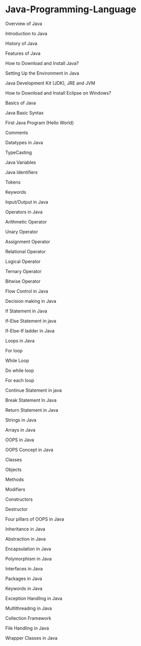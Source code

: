 # Java-Programming-Language

Overview of Java

Introduction to Java

History of Java

Features of Java

How to Download and Install Java?

Setting Up the Environment in Java

Java Development Kit (JDK), JRE and JVM

How to Download and Install Eclipse on Windows?


Basics of Java

Java Basic Syntax

First Java Program (Hello World)

Comments

Datatypes in Java

TypeCasting

Java Variables

Java Identifiers

Tokens

Keywords

Input/Output in Java



Operators in Java

Arithmetic Operator

Unary Operator

Assignment Operator

Relational Operator

Logical Operator

Ternary Operator

Bitwise Operator



Flow Control in Java

Decision making in Java

If Statement in Java

If-Else Statement in java

If-Else-If ladder in Java

Loops in Java

For loop

While Loop

Do while loop

For each loop

Continue Statement in java

Break Statement In Java

Return Statement in Java



Strings in Java



Arrays in Java



OOPS in Java

OOPS Concept in Java

Classes

Objects

Methods

Modifiers

Constructors

Destructor



Four pillars of OOPS in Java

Inheritance in Java

Abstraction in Java

Encapsulation in Java

Polymorphism in Java

Interfaces in Java


Packages in Java

Keywords in Java

Exception Handling in Java

Multithreading in Java

Collection Framework

File Handling in Java

Wrapper Classes in Java
